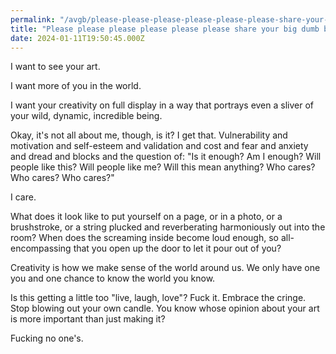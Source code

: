 ```yaml
---
permalink: "/avgb/please-please-please-please-please-please-share-your-big-dumb-beautiful-self-with-the-world/index.html"
title: "Please please please please please please share your big dumb beautiful self with the world"
date: 2024-01-11T19:50:45.000Z
---
```


I want to see your art.

I want more of you in the world.

I want your creativity on full display in a way that portrays even a sliver of your wild, dynamic, incredible being.

Okay, it's not all about me, though, is it? I get that. Vulnerability and motivation and self-esteem and validation and cost and fear and anxiety and dread and blocks and the question of: "Is it enough? Am I enough? Will people like this? Will people like me? Will this mean anything? Who cares? Who cares? Who cares?"

I care.

What does it look like to put yourself on a page, or in a photo, or a brushstroke, or a string plucked and reverberating harmoniously out into the room? When does the screaming inside become loud enough, so all-encompassing that you open up the door to let it pour out of you?

Creativity is how we make sense of the world around us. We only have one you and one chance to know the world you know.

Is this getting a little too "live, laugh, love"? Fuck it. Embrace the cringe. Stop blowing out your own candle. You know whose opinion about your art is more important than just making it?

Fucking no one's.
